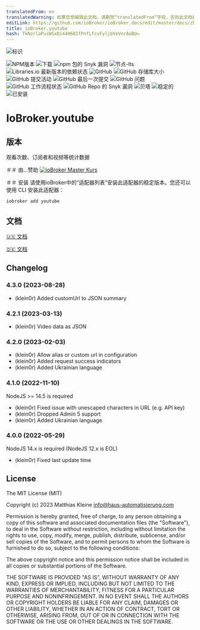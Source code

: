 ```yaml
---
translatedFrom: en
translatedWarning: 如果您想编辑此文档，请删除“translatedFrom”字段，否则此文档将再次自动翻译
editLink: https://github.com/ioBroker/ioBroker.docs/edit/master/docs/zh-cn/adapterref/iobroker.youtube/README.md
title: ioBroker.youtube
hash: TkNzrlaPuiWSxDi44H60IfPnfLfcvFyljbVeVnrAoBU=
---
```

![标识](../../../en/adapterref/iobroker.youtube/admin/youtube.png)

![NPM版本](https://img.shields.io/npm/v/iobroker.youtube?style=flat-square)
![下载](https://img.shields.io/npm/dm/iobroker.youtube?label=npm%20downloads&style=flat-square)
![npm 包的 Snyk 漏洞](https://img.shields.io/snyk/vulnerabilities/npm/iobroker.youtube?label=npm%20vulnerabilities&style=flat-square)
![节点-lts](https://img.shields.io/node/v-lts/iobroker.youtube?style=flat-square)
![Libraries.io 最新版本的依赖状态](https://img.shields.io/librariesio/release/npm/iobroker.youtube?label=npm%20dependencies&style=flat-square)
![GitHub](https://img.shields.io/github/license/klein0r/iobroker.youtube?style=flat-square)
![GitHub 存储库大小](https://img.shields.io/github/repo-size/klein0r/iobroker.youtube?logo=github&style=flat-square)
![GitHub 提交活动](https://img.shields.io/github/commit-activity/m/klein0r/iobroker.youtube?logo=github&style=flat-square)
![GitHub 最后一次提交](https://img.shields.io/github/last-commit/klein0r/iobroker.youtube?logo=github&style=flat-square)
![GitHub 问题](https://img.shields.io/github/issues/klein0r/iobroker.youtube?logo=github&style=flat-square)
![GitHub 工作流程状态](https://img.shields.io/github/actions/workflow/status/klein0r/iobroker.youtube/test-and-release.yml?branch=master&logo=github&style=flat-square)
![GitHub Repo 的 Snyk 漏洞](https://img.shields.io/snyk/vulnerabilities/github/klein0r/iobroker.youtube?label=repo%20vulnerabilities&logo=github&style=flat-square)
![贝塔](https://img.shields.io/npm/v/iobroker.youtube.svg?color=red&label=beta)
![稳定的](http://iobroker.live/badges/youtube-stable.svg)
![已安装](http://iobroker.live/badges/youtube-installed.svg)

# IoBroker.youtube
## 版本
观看次数、订阅者和视频等统计数据

＃＃ 由...赞助
[![ioBroker Master Kurs](https://haus-automatisierung.com/images/ads/ioBroker-Kurs.png)](https://haus-automatisierung.com/iobroker-kurs/?refid=iobroker-youtube)

＃＃ 安装
请使用ioBroker中的“适配器列表”安装此适配器的稳定版本。您还可以使用 CLI 安装此适配器：

```
iobroker add youtube
```

## 文档
[🇺🇸 文档](./docs/en/README.md)

[🇩🇪 文档](./docs/de/README.md)

## Changelog

<!--
  Placeholder for the next version (at the beginning of the line):
  ### **WORK IN PROGRESS**
-->
### 4.3.0 (2023-08-28)

* (klein0r) Added customUrl to JSON summary

### 4.2.1 (2023-03-13)

* (klein0r) Video data as JSON

### 4.2.0 (2023-02-03)

* (klein0r) Allow alias or custom url in configuration
* (klein0r) Added request success indicators
* (klein0r) Added Ukrainian language

### 4.1.0 (2022-11-10)

NodeJS >= 14.5 is required

* (klein0r) Fixed issue with unescaped characters in URL (e.g. API key)
* (klein0r) Dropped Admin 5 support
* (klein0r) Added Ukrainian language

### 4.0.0 (2022-05-29)

NodeJS 14.x is required (NodeJS 12.x is EOL)

* (klein0r) Fixed last update time

## License

The MIT License (MIT)

Copyright (c) 2023 Matthias Kleine <info@haus-automatisierung.com>

Permission is hereby granted, free of charge, to any person obtaining a copy
of this software and associated documentation files (the "Software"), to deal
in the Software without restriction, including without limitation the rights
to use, copy, modify, merge, publish, distribute, sublicense, and/or sell
copies of the Software, and to permit persons to whom the Software is
furnished to do so, subject to the following conditions:

The above copyright notice and this permission notice shall be included in
all copies or substantial portions of the Software.

THE SOFTWARE IS PROVIDED "AS IS", WITHOUT WARRANTY OF ANY KIND, EXPRESS OR
IMPLIED, INCLUDING BUT NOT LIMITED TO THE WARRANTIES OF MERCHANTABILITY,
FITNESS FOR A PARTICULAR PURPOSE AND NONINFRINGEMENT. IN NO EVENT SHALL THE
AUTHORS OR COPYRIGHT HOLDERS BE LIABLE FOR ANY CLAIM, DAMAGES OR OTHER
LIABILITY, WHETHER IN AN ACTION OF CONTRACT, TORT OR OTHERWISE, ARISING FROM,
OUT OF OR IN CONNECTION WITH THE SOFTWARE OR THE USE OR OTHER DEALINGS IN
THE SOFTWARE.